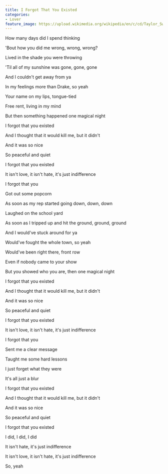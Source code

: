 ```yaml
---
title: I Forgot That You Existed
categories:
- Lover
feature_image: https://upload.wikimedia.org/wikipedia/en/c/cd/Taylor_Swift_-_Lover.png
--- 
```

How many days did I spend thinking

'Bout how you did me wrong, wrong, wrong?

Lived in the shade you were throwing

'Til all of my sunshine was gone, gone, gone

And I couldn't get away from ya

In my feelings more than Drake, so yeah

Your name on my lips, tongue-tied

Free rent, living in my mind

But then something happened one magical night

I forgot that you existed

And I thought that it would kill me, but it didn't

And it was so nice

So peaceful and quiet

I forgot that you existed

It isn't love, it isn't hate, it's just indifference

I forgot that you

Got out some popcorn

As soon as my rep started going down, down, down

Laughed on the school yard

As soon as I tripped up and hit the ground, ground, ground

And I would've stuck around for ya

Would've fought the whole town, so yeah

Would've been right there, front row

Even if nobody came to your show

But you showed who you are, then one magical night

I forgot that you existed

And I thought that it would kill me, but it didn't

And it was so nice

So peaceful and quiet

I forgot that you existed

It isn't love, it isn't hate, it's just indifference

I forgot that you

Sent me a clear message

Taught me some hard lessons

I just forget what they were

It's all just a blur

I forgot that you existed

And I thought that it would kill me, but it didn't

And it was so nice

So peaceful and quiet

I forgot that you existed

I did, I did, I did

It isn't hate, it's just indifference

It isn't love, it isn't hate, it's just indifference

So, yeah